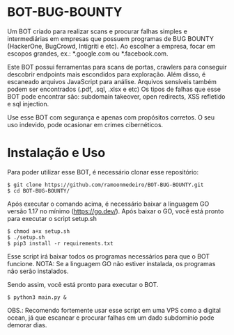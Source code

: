 # BOT-BUG-BOUNTY

Um BOT criado para realizar scans e procurar falhas simples e intermediárias em empresas que possuem programas de BUG BOUNTY (HackerOne, BugCrowd, Intigriti e etc).
Ao escolher a empresa, focar em escopos grandes, ex.: *.google.com ou *.facebook.com.

Este BOT possui ferramentas para scans de portas, crawlers para conseguir descobrir endpoints mais escondidos para exploração. Além disso, é escaneado arquivos JavaScript para análise.
Arquivos sensíveis também podem ser encontrados (.pdf, .sql, .xlsx e etc) 
Os tipos de falhas que esse BOT pode encontrar são: subdomain takeover, open redirects, XSS refletido e sql injection. 

Use esse BOT com segurança e apenas com propósitos corretos. O seu uso indevido, pode ocasionar em crimes cibernéticos.

# Instalação e Uso

Para poder utilizar esse BOT, é necessário clonar esse repositório:

```
$ git clone https://github.com/ramoonmedeiro/BOT-BUG-BOUNTY.git
$ cd BOT-BUG-BOUNTY/
```

Após executar o comando acima, é necessário  baixar a linguagem GO versão 1.17 no mínimo (https://go.dev/). Após baixar o GO, você está pronto para executar o script setup.sh

```
$ chmod a+x setup.sh
$ ./setup.sh
$ pip3 install -r requirements.txt
```

Esse script irá baixar todos os programas necessários para que o BOT funcione. NOTA: Se a linguagem GO não estiver instalada, os programas não serão instalados.

Sendo assim, você está pronto para executar o BOT.

```
$ python3 main.py &
```

OBS.: Recomendo fortemente usar esse script em uma VPS como a digital ocean, já que escanear e procurar falhas em um dado subdomínio pode demorar dias.
